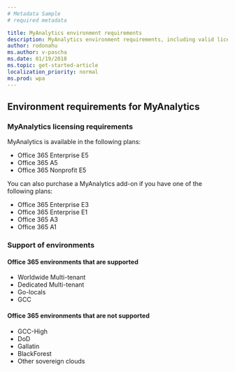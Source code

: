 ```yaml
---
# Metadata Sample
# required metadata

title: MyAnalytics environment requirements
description: MyAnalytics environment requirements, including valid licensing choices
author: rodonahu
ms.author: v-pascha
ms.date: 01/19/2018
ms.topic: get-started-article
localization_priority: normal 
ms.prod: wpa
---
```


## Environment requirements for MyAnalytics

### MyAnalytics licensing requirements

MyAnalytics is available in the following plans:
* Office 365 Enterprise E5 
* Office 365 A5  
* Office 365 Nonprofit E5  

You can also purchase a MyAnalytics add-on if you have one of the following plans: 
* Office 365 Enterprise E3 
* Office 365 Enterprise E1
* Office 365 A3
* Office 365 A1  

### Support of environments 
 
#### Office 365 environments that are supported
* Worldwide Multi-tenant
* Dedicated Multi-tenant
* Go-locals
* GCC
 
#### Office 365 environments that are not supported
* GCC-High
* DoD
* Gallatin
* BlackForest
* Other sovereign clouds 

